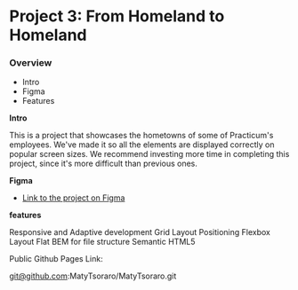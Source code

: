 # Project 3: From Homeland to Homeland

### Overview

- Intro
- Figma
- Features

**Intro**

This is a project that showcases the hometowns of some of Practicum's employees. We've made it so all the elements are displayed correctly on popular screen sizes. We recommend investing more time in completing this project, since it's more difficult than previous ones.

**Figma**

- [Link to the project on Figma](https://www.figma.com/file/1zCYcflj6BJx5VqOvXU9nb/Sprint-3-From-Homeland-to-Homeland-desktop-mobile?node-id=0%3A1)

**features**

Responsive and Adaptive development
Grid Layout
Positioning
Flexbox Layout
Flat BEM for file structure
Semantic HTML5

Public Github Pages Link:

git@github.com:MatyTsoraro/MatyTsoraro.git
